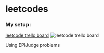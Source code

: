 # leetcodes


### My setup:
[leetcode trello board](https://trello.com/invite/b/YvG6ZzHx/f35dc6c2b629fc1263dec905f0b267a0/get-rich-quick-scheme)
![leetcode trello board](my_trello.png)

Using EPIJudge problems
